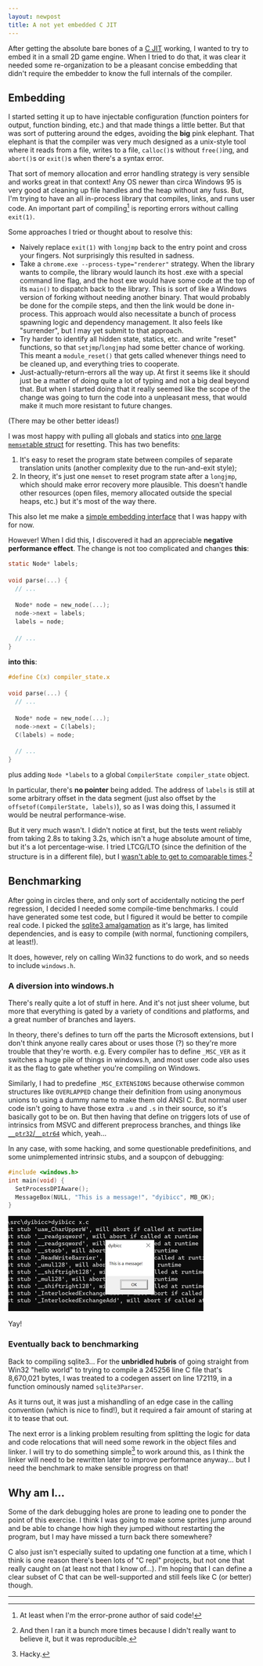 ```yaml
---
layout: newpost
title: A not yet embedded C JIT
---
```


After getting the absolute bare bones of a [C JIT](/2023/03/29/c-jit/)
working, I wanted to try to embed it in a small 2D game engine. When I
tried to do that, it was clear it needed some re-organization to be a
pleasant concise embedding that didn't require the embedder to know the
full internals of the compiler.

## Embedding

I started setting it up to have injectable configuration (function
pointers for output, function binding, etc.) and that made things a
little better. But that was sort of puttering around the edges, avoiding
the **big** pink elephant. That elephant is that the compiler was very
much designed as a unix-style tool where it reads from a file, writes to
a file, `calloc()`s without `free()`ing, and `abort()`s or `exit()`s when
there's a syntax error.

That sort of memory allocation and error handling strategy is very
sensible and works great in that context! Any OS newer than circa
Windows 95 is very good at cleaning up file handles and the heap without
any fuss. But, I'm trying to have an all in-process library that
compiles, links, and runs user code. An important part of compiling[^1]
is reporting errors without calling `exit(1)`.

Some approaches I tried or thought about to resolve this:

- Naively replace `exit(1)` with `longjmp` back to the entry point and cross
  your fingers. Not surprisingly this resulted in sadness.
- Take a `chrome.exe --process-type="renderer"` strategy. When the
  library wants to compile, the library would launch its host .exe with
  a special command line flag, and the host exe would have some code at
  the top of its `main()` to dispatch back to the library. This is sort
  of like a Windows version of forking without needing another binary.
  That would probably be done for the compile steps, and then the link
  would be done in-process. This approach would also necessitate a bunch
  of process spawning logic and dependency management. It also feels
  like "surrender", but I may yet submit to that approach.
- Try harder to identify all hidden state, statics, etc. and write
  "reset" functions, so that `setjmp`/`longjmp` had some better chance
  of working. This meant a `module_reset()` that gets called whenever
  things need to be cleaned up, and everything tries to cooperate.
- Just-actually-return-errors all the way up. At first it seems like it
  should just be a matter of doing quite a lot of typing and not a big
  deal beyond that. But when I started doing that it really seemed like
  the scope of the change was going to turn the code into a unpleasant
  mess, that would make it much more resistant to future changes.

(There may be other better ideas!)

I was most happy with pulling all globals and statics into [one large
`memset`able
struct](https://github.com/sgraham/dyibicc/blob/embedding-wip/dyibicc.h#L642)
for resetting. This has two benefits:

1. It's easy to reset the program state between compiles of separate
   translation units (another complexity due to the run-and-exit style);
1. In theory, it's just one `memset` to reset program state after a
   `longjmp`, which should make error recovery more plausible. This
   doesn't handle other resources (open files, memory allocated outside
   the special heaps, etc.) but it's most of the way there.

This also let me make a [simple embedding
interface](https://github.com/sgraham/dyibicc/blob/embedding-wip/libdyibicc.h)
that I was happy with for now.

However! When I did this, I discovered it had an appreciable **negative
performance effect**. The change is not too complicated and changes
**this**:

```c
static Node* labels;

void parse(...) {
  // ...

  Node* node = new_node(...);
  node->next = labels;
  labels = node;

  // ...
}
```

**into this**:

```c
#define C(x) compiler_state.x

void parse(...) {
  // ...

  Node* node = new_node(...);
  node->next = C(labels);
  C(labels) = node;

  // ...
}
```

plus adding `Node *labels` to a global `CompilerState compiler_state`
object.

In particular, there's **no pointer** being added. The address of
`labels` is still at some arbitrary offset in the data segment (just
also offset by the `offsetof(CompilerState, labels)`), so as I was doing
this, I assumed it would be neutral performance-wise.

But it very much wasn't. I didn't notice at first, but the tests went
reliably from taking 2.8s to taking 3.2s, which isn't a huge absolute
amount of time, but it's a lot percentage-wise. I tried LTCG/LTO (since
the definition of the structure is in a different file), but I [wasn't
able to get to comparable
times](https://github.com/sgraham/dyibicc/commit/8fd63c29ec6e62784b13ed109f7dd40a0573e8a3).[^2]

## Benchmarking

After going in circles there, and only sort of accidentally noticing the
perf regression, I decided I needed some compile-time benchmarks. I
could have generated some test code, but I figured it would be better to
compile real code. I picked the [sqlite3
amalgamation](https://www.sqlite.org/amalgamation.html) as it's large,
has limited dependencies, and is easy to compile (with normal,
functioning compilers, at least!).

It does, however, rely on calling Win32 functions to do work, and so
needs to include `windows.h`.

### A diversion into windows.h

There's really quite a lot of stuff in here. And it's not just sheer
volume, but more that everything is gated by a variety of conditions and
platforms, and a great number of branches and layers.

In theory, there's defines to turn off the parts the Microsoft
extensions, but I don't think anyone really cares about or uses those
(?) so they're more trouble that they're worth. e.g. Every compiler has
to define `_MSC_VER` as it switches a huge pile of things in windows.h,
and most user code also uses it as the flag to gate whether you're
compiling on Windows.

Similarly, I had to predefine `_MSC_EXTENSIONS` because otherwise common
structures like `OVERLAPPED` change their definition from using
anonymous unions to using a dummy name to make them old ANSI C. But
normal user code isn't going to have those extra `.u` and `.s` in their
source, so it's basically got to be on. But then having that define on
triggers lots of use of intrinsics from MSVC and different preprocess
branches, and things like
[`__ptr32`/`__ptr64`](https://learn.microsoft.com/en-us/cpp/cpp/ptr32-ptr64?view=msvc-170)
which, yeah...

In any case, with some hacking, and some questionable predefinitions,
and some unimplemented intrinsic stubs, and a soupçon of debugging:

```c
#include <windows.h>
int main(void) {
  SetProcessDPIAware();
  MessageBox(NULL, "This is a message!", "dyibicc", MB_OK);
}
```
![A Win32 MessageBox](/images/dyibicc-message-box.png)

Yay!

### Eventually back to benchmarking

Back to compiling sqlite3... For the **unbridled hubris** of going
straight from Win32 "hello world" to trying to compile a 245256 line C
file that's 8,670,021 bytes, I was treated to a codegen assert on line
172119, in a function ominously named `sqlite3Parser`.

As it turns out, it was just a mishandling of an edge case in the
calling convention (which is nice to find!), but it required a fair
amount of staring at it to tease that out.

The next error is a linking problem resulting from splitting the logic
for data and code relocations that will need some rework in the object
files and linker. I will try to do something simple[^3] to work around
this, as I think the linker will need to be rewritten later to improve
performance anyway... but I need the benchmark to make sensible progress
on that!

## Why am I...

Some of the dark debugging holes are prone to leading one to ponder the
point of this exercise. I think I was going to make some sprites jump
around and be able to change how high they jumped without restarting the
program, but I may have missed a turn back there somewhere?

C also just isn't especially suited to updating one function at a time,
which I think is one reason there's been lots of "C repl" projects, but
not one that really caught on (at least not that I know of...). I'm
hoping that I can define a clear subset of C that can be well-supported
and still feels like C (or better) though.

---

[^1]: At least when I'm the error-prone author of said code!

[^2]: And then I ran it a bunch more times because I didn't really want to believe it, but it was reproducible.

[^3]: Hacky.
